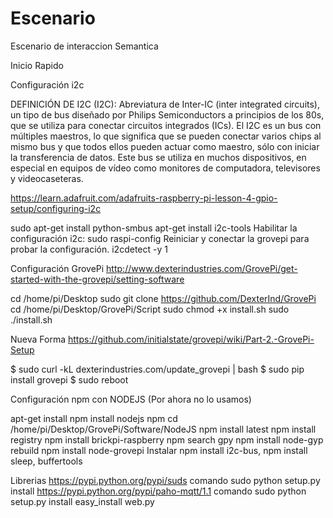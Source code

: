 # Escenario
Escenario de interaccion Semantica

Inicio Rapido

Configuración i2c

DEFINICIÓN DE I2C (I2C):
Abreviatura de Inter-IC (inter integrated circuits), un tipo de bus diseñado por Philips Semiconductors a principios de los 80s, que se utiliza para conectar circuitos integrados (ICs). El I2C es un bus con múltiples maestros, lo que significa que se pueden conectar varios chips al mismo bus y que todos ellos pueden actuar como maestro, sólo con iniciar la transferencia de datos. Este bus se utiliza en muchos dispositivos, en especial en equipos de vídeo como monitores de computadora, televisores y videocaseteras.

https://learn.adafruit.com/adafruits-raspberry-pi-lesson-4-gpio-setup/configuring-i2c 

sudo apt-get install python-smbus
apt-get install i2c-tools
Habilitar la configuración i2c: sudo raspi-config
Reiniciar y conectar la grovepi para probar la configuración. 
i2cdetect -y 1

Configuración GrovePi
http://www.dexterindustries.com/GrovePi/get-started-with-the-grovepi/setting-software 

cd /home/pi/Desktop
sudo git clone https://github.com/DexterInd/GrovePi
cd /home/pi/Desktop/GrovePi/Script
sudo chmod +x install.sh
sudo ./install.sh

Nueva Forma
https://github.com/initialstate/grovepi/wiki/Part-2.-GrovePi-Setup

$ sudo curl -kL dexterindustries.com/update_grovepi | bash
$ sudo pip install grovepi
$ sudo reboot



Configuración npm con NODEJS (Por ahora no lo usamos)

apt-get install npm
install nodejs npm
cd /home/pi/Desktop/GrovePi/Software/NodeJS
npm install latest
npm install registry
npm install brickpi-raspberry
npm search gpy
npm install node-gyp rebuild
npm install node-grovepi
Instalar npm install i2c-bus, npm install sleep, buffertools


Librerias 
https://pypi.python.org/pypi/suds comando sudo python setup.py install
https://pypi.python.org/pypi/paho-mqtt/1.1 comando sudo python setup.py install
easy_install web.py
